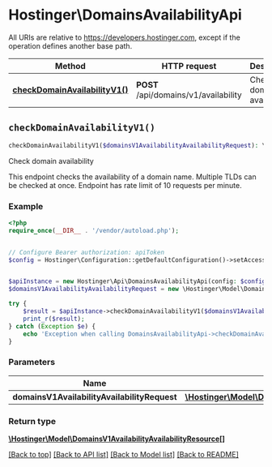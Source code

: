 # Hostinger\DomainsAvailabilityApi

All URIs are relative to https://developers.hostinger.com, except if the operation defines another base path.

| Method | HTTP request | Description |
| ------------- | ------------- | ------------- |
| [**checkDomainAvailabilityV1()**](DomainsAvailabilityApi.md#checkDomainAvailabilityV1) | **POST** /api/domains/v1/availability | Check domain availability |


## `checkDomainAvailabilityV1()`

```php
checkDomainAvailabilityV1($domainsV1AvailabilityAvailabilityRequest): \Hostinger\Model\DomainsV1AvailabilityAvailabilityResource[]
```

Check domain availability

This endpoint checks the availability of a domain name. Multiple TLDs can be checked at once.  Endpoint has rate limit of 10 requests per minute.

### Example

```php
<?php
require_once(__DIR__ . '/vendor/autoload.php');


// Configure Bearer authorization: apiToken
$config = Hostinger\Configuration::getDefaultConfiguration()->setAccessToken('YOUR_ACCESS_TOKEN');


$apiInstance = new Hostinger\Api\DomainsAvailabilityApi(config: $config);
$domainsV1AvailabilityAvailabilityRequest = new \Hostinger\Model\DomainsV1AvailabilityAvailabilityRequest(); // \Hostinger\Model\DomainsV1AvailabilityAvailabilityRequest

try {
    $result = $apiInstance->checkDomainAvailabilityV1($domainsV1AvailabilityAvailabilityRequest);
    print_r($result);
} catch (Exception $e) {
    echo 'Exception when calling DomainsAvailabilityApi->checkDomainAvailabilityV1: ', $e->getMessage(), PHP_EOL;
}
```

### Parameters

| Name | Type | Description  | Notes |
| ------------- | ------------- | ------------- | ------------- |
| **domainsV1AvailabilityAvailabilityRequest** | [**\Hostinger\Model\DomainsV1AvailabilityAvailabilityRequest**](../Model/DomainsV1AvailabilityAvailabilityRequest.md)|  | |

### Return type

[**\Hostinger\Model\DomainsV1AvailabilityAvailabilityResource[]**](../Model/DomainsV1AvailabilityAvailabilityResource.md)

[[Back to top]](#) [[Back to API list]](../../README.md#endpoints)
[[Back to Model list]](../../README.md#models)
[[Back to README]](../../README.md)
